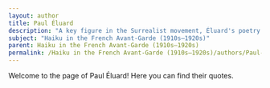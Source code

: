 ```yaml
---
layout: author
title: Paul Éluard
description: "A key figure in the Surrealist movement, Éluard's poetry traversed themes of love and nature. In the context of Haiku, his concise and evocative language captures the essence of natural beauty during the early 20th century."
subject: "Haiku in the French Avant-Garde (1910s–1920s)"
parent: Haiku in the French Avant-Garde (1910s–1920s)
permalink: /Haiku in the French Avant-Garde (1910s–1920s)/authors/Paul-Éluard/
---
```


Welcome to the page of Paul Éluard! Here you can find their quotes.
